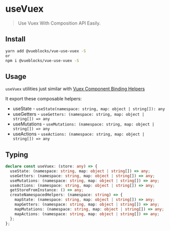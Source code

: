 # useVuex

> Use Vuex With Composition API Easily.

## Install

```bash
yarn add @vueblocks/vue-use-vuex -S
or
npm i @vueblocks/vue-use-vuex -S
```

## Usage

`useVuex` utilities just similar with [Vuex Component Binding Helpers](https://vuex.vuejs.org/api/#component-binding-helpers)

It export these composable helpers:

* useState - `useState(namespace: string, map: object | string[]): any`
* useGetters - `useGetters: (namespace: string, map: object | string[]) => any`
* useMutations - `useMutations: (namespace: string, map: object | string[]) => any`
* useActions - `useActions: (namespace: string, map: object | string[]) => any`

## Typing

```ts
declare const useVuex: (store: any) => {
  useState: (namespace: string, map: object | string[]) => any;
  useGetters: (namespace: string, map: object | string[]) => any;
  useMutations: (namespace: string, map: object | string[]) => any;
  useActions: (namespace: string, map: object | string[]) => any;
  getStoreFromInstance: () => any;
  createNamespacedHelpers: (namespace: string) => {
    mapState: (namespace: string, map: object | string[]) => any;
    mapGetters: (namespace: string, map: object | string[]) => any;
    mapMutations: (namespace: string, map: object | string[]) => any;
    mapActions: (namespace: string, map: object | string[]) => any;
  };
};
```
